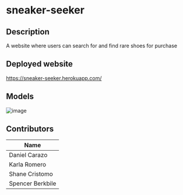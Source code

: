 # sneaker-seeker

## Description
A website where users can search for and find rare shoes for purchase

## Deployed website
https://sneaker-seeker.herokuapp.com/

## Models 
![image](https://user-images.githubusercontent.com/80017361/139166285-b337941a-50fb-4d06-8afd-34780903f886.png)



## Contributors

|    Name                |     
|------------------------|
| Daniel Carazo          |                                          
| Karla Romero           |                                          
| Shane Cristomo         |                                         
| Spencer Berkbile       |                                       
